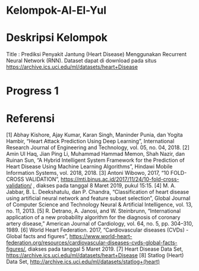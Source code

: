 # Kelompok-Al-El-Yul
# Deskripsi Kelompok
Title : Prediksi Penyakit Jantung (Heart Disease) Menggunakan Recurrent Neural Network (RNN).
Dataset dapat di download pada situs https://archive.ics.uci.edu/ml/datasets/heart+Disease


# Progress 1

# Referensi
[1] Abhay Kishore, Ajay Kumar, Karan Singh, Maninder Punia, dan Yogita Hambir, “Heart Attack Prediction Using Deep Learning”, International Research Journal of Engineering and Technology, vol. 05, no. 04, 2018. 
[2] Amin Ul Haq, Jian Ping Li, Muhammad Hammad Memon, Shah Nazir, dan Ruinan Sun, “A Hybrid Intelligent System Framework for the Prediction of Heart Disease Using Machine Learning Algorithms”, Hindawi Mobile Information Systems, vol. 2018, 2018.
[3] Antoni Wibowo, 2017, “10 FOLD-CROSS VALIDATION”, https://mti.binus.ac.id/2017/11/24/10-fold-cross-validation/ , diakses pada tanggal 8 Maret 2019, pukul 15:15.
[4] M. A. Jabbar, B. L. Deekshatulu, dan P. Chandra, “Classification of heart disease using artificial neural network and feature subset selection”, Global Journal of Computer Science and Technology Neural & Artificial Intelligence, vol. 13, no. 11, 2013.
[5] R. Detrano, A. Janosi, and W. Steinbrunn, “International application of a new probability algorithm for the diagnosis of coronary artery disease,” American Journal of Cardiology, vol. 64, no. 5, pp. 304–310, 1989. 
[6] World Heart Federation. 2017, “Cardiovascular diseases (CVDs) - Global facts and figures”,   https://www.world-heart-federation.org/resources/cardiovascular-diseases-cvds-global-facts-figures/, diakses pada tanggal 5 Maret 2019.
[7] Heart Disease Data Set, https://archive.ics.uci.edu/ml/datasets/heart+Disease
[8] Statlog (Heart) Data Set, http://archive.ics.uci.edu/ml/datasets/statlog+(heart)

